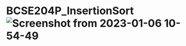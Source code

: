 # BCSE204P_InsertionSort![Screenshot from 2023-01-06 10-54-49](https://user-images.githubusercontent.com/112941832/221089530-5d156d33-5e60-404e-84dc-af54b8e5f5ce.png)
